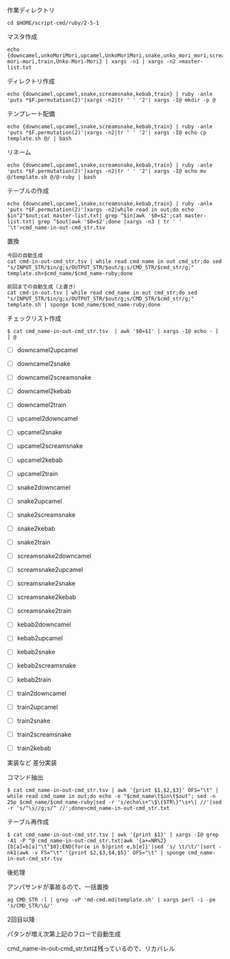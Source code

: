 作業ディレクトリ

```
cd $HOME/script-cmd/ruby/2-5-1
```

マスタ作成
```
echo {downcamel,unkoMoriMori,upcamel,UnkoMoriMori,snake,unko_mori_mori,screamsnake,UNKO_MORI_MORI,kebab,unko-mori-mori,train,Unko-Mori-Mori} | xargs -n1 | xargs -n2 >master-list.txt
```

ディレクトリ作成
```
echo {downcamel,upcamel,snake,screamsnake,kebab,train} | ruby -anle 'puts *$F.permutation(2)'|xargs -n2|tr ' ' '2'| xargs -I@ mkdir -p @
```

テンプレート配備
```
echo {downcamel,upcamel,snake,screamsnake,kebab,train} | ruby -anle 'puts *$F.permutation(2)'|xargs -n2|tr ' ' '2'| xargs -I@ echo cp template.sh @/ | bash
```

リネーム

```
echo {downcamel,upcamel,snake,screamsnake,kebab,train} | ruby -anle 'puts *$F.permutation(2)'|xargs -n2|tr ' ' '2'| xargs -I@ echo mv @/template.sh @/@-ruby | bash
```

テーブルの作成
```
echo {downcamel,upcamel,snake,screamsnake,kebab,train} | ruby -anle 'puts *$F.permutation(2)'|xargs -n2|while read in out;do echo $in"2"$out;cat master-list.txt| grep ^$in|awk '$0=$2';cat master-list.txt| grep ^$out|awk '$0=$2';done |xargs -n3 | tr ' ' '\t'>cmd_name-in-out-cmd_str.tsv
```

置換
```
今回の自動生成
cat cmd-in-out-cmd_str.tsv | while read cmd_name in out cmd_str;do sed "s/INPUT_STR/$in/g;s/OUTPUT_STR/$out/g;s/CMD_STR/$cmd_str/g;" template.sh>$cmd_name/$cmd_name-ruby;done

前回までの自動生成（上書き）
cat cmd-in-out.tsv | while read cmd_name in out cmd_str;do sed "s/INPUT_STR/$in/g;s/OUTPUT_STR/$out/g;s/CMD_STR/$cmd_str/g;" template.sh | sponge $cmd_name/$cmd_name-ruby;done
```

チェックリスト作成
```
$ cat cmd_name-in-out-cmd_str.tsv  | awk '$0=$1' | xargs -I@ echo - [ ] @
```

- [ ] downcamel2upcamel
- [ ] downcamel2snake
- [ ] downcamel2screamsnake
- [ ] downcamel2kebab
- [ ] downcamel2train
- [ ] upcamel2downcamel
- [ ] upcamel2snake
- [ ] upcamel2screamsnake
- [ ] upcamel2kebab
- [ ] upcamel2train
- [ ] snake2downcamel
- [ ] snake2upcamel
- [ ] snake2screamsnake
- [ ] snake2kebab
- [ ] snake2train
- [ ] screamsnake2downcamel
- [ ] screamsnake2upcamel
- [ ] screamsnake2snake
- [ ] screamsnake2kebab
- [ ] screamsnake2train
- [ ] kebab2downcamel
- [ ] kebab2upcamel
- [ ] kebab2snake
- [ ] kebab2screamsnake
- [ ] kebab2train
- [ ] train2downcamel
- [ ] train2upcamel
- [ ] train2snake
- [ ] train2screamsnake
- [ ] train2kebab


実装など
差分実装

コマンド抽出
```
$ cat cmd_name-in-out-cmd_str.tsv | awk '{print $1,$2,$3}' OFS="\t" | while read cmd_name in out;do echo -e "$cmd_name\t$in\t$out"; sed -n 25p $cmd_name/$cmd_name-ruby|sed -r 's/echo\s+"\$\{STR\}"\s+\| //'|sed -r 's/^\s//g;s/^ //';done>cmd_name-in-out-cmd_str.txt
```

テーブル再作成
```
$ cat cmd_name-in-out-cmd_str.tsv | awk '{print $1}' | xargs -I@ grep -A1 -P ^@ cmd_name-in-out-cmd_str.txt|awk '{a+=NR%2}{b[a]=b[a]"\t"$0};END{for(e in b)print e,b[e]}'|sed 's/ \t/\t/'|sort -nk1|awk -v FS="\t" '{print $2,$3,$4,$5}' OFS="\t" | sponge cmd_name-in-out-cmd_str.tsv
```

後処理

アンパサンドが事故るので、一括置換

```
ag CMD_STR -l | grep -vP 'md-cmd.md|template.sh' | xargs perl -i -pe 's/CMD_STR/\&/'
```

2回目以降

パタンが増え次第上記のフローで自動生成

cmd_name-in-out-cmd_str.txtは残っているので、リカバレル

